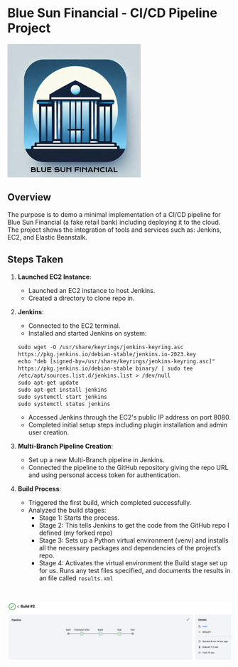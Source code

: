 # Blue Sun Financial - CI/CD Pipeline Project

<img height="300" width="300" src="static/images/readme-images/blue-sun-teaser.png" />

## Overview

The purpose is to demo a minimal implementation of a CI/CD pipeline for Blue Sun Financial (a fake retail bank) including deploying it to the cloud. The project shows the integration of tools and services such as: Jenkins, EC2, and Elastic Beanstalk.

## Steps Taken

1. **Launched EC2 Instance**:

   - Launched an EC2 instance to host Jenkins.
   - Created a directory to clone repo in.

2. **Jenkins**:

   - Connected to the EC2 terminal.
   - Installed and started Jenkins on system:

   ```sudo apt update && sudo apt install fontconfig openjdk-17-jre software-properties-common && sudo add-apt-repository ppa:deadsnakes/ppa && sudo apt install python3.7 python3.7-venv
   sudo wget -O /usr/share/keyrings/jenkins-keyring.asc https://pkg.jenkins.io/debian-stable/jenkins.io-2023.key
   echo "deb [signed-by=/usr/share/keyrings/jenkins-keyring.asc]" https://pkg.jenkins.io/debian-stable binary/ | sudo tee /etc/apt/sources.list.d/jenkins.list > /dev/null
   sudo apt-get update
   sudo apt-get install jenkins
   sudo systemctl start jenkins
   sudo systemctl status jenkins
   ```

   - Accessed Jenkins through the EC2's public IP address on port 8080.
   - Completed initial setup steps including plugin installation and admin user creation.

3. **Multi-Branch Pipeline Creation**:

   - Set up a new Multi-Branch pipeline in Jenkins.
   - Connected the pipeline to the GitHub repository giving the repo URL and using personal access token for authentication.

4. **Build Process**:
   - Triggered the first build, which completed successfully.
   - Analyzed the build stages:
     - Stage 1: Starts the process.
     - Stage 2: This tells Jenkins to get the code from the GitHub repo I defined (my forked repo)
     - Stage 3: Sets up a Python virtual environment (venv) and installs all the necessary packages and dependencies of the project’s repo.
     - Stage 4: Activates the virtual environment the Build stage set up for us. Runs any test files specified, and documents the results in an file called `results.xml`

<br/>

![alt text](/static/images/readme-images/image.png)

